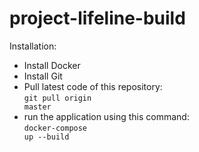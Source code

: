 # project-lifeline-build

Installation:
- Install Docker
- Install Git
- Pull latest code of this repository:
<br/><code>git pull origin master</code><br />
- run the application using this command:
<br /><code>docker-compose up --build</code><br />